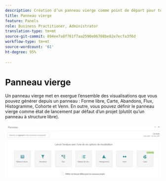 ```yaml
---
description: Création d’un panneau vierge comme point de départ pour toute visualisation.
title: Panneau vierge
feature: Panels
role: Business Practitioner, Administrator
translation-type: tm+mt
source-git-commit: 894ee7a8f761f7aa2590e06708be82e7ecfa3f6d
workflow-type: tm+mt
source-wordcount: '61'
ht-degree: 95%

---
```



# Panneau vierge

Un panneau vierge met en exergue l’ensemble des visualisations que vous pouvez générer depuis un panneau : Forme libre, Carte, Abandons, Flux, Histogramme, Cohorte et Venn. En outre, vous pouvez définir le panneau vierge comme état de lancement par défaut d’un projet (plutôt qu’un panneau à structure libre).

![](assets/blank_panel.png)


